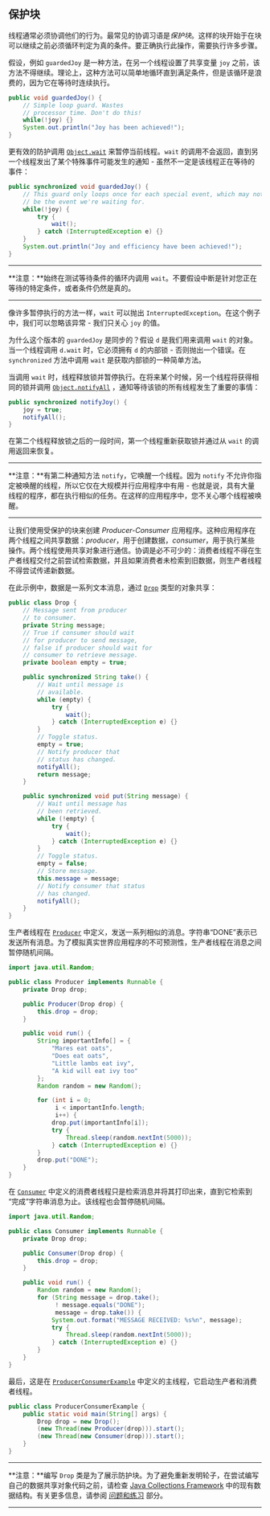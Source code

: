 ## 保护块

线程通常必须协调他们的行为。最常见的协调习语是*保护块*。这样的块开始于在块可以继续之前必须循环判定为真的条件。要正确执行此操作，需要执行许多步骤。

假设，例如 `guardedJoy` 是一种方法，在另一个线程设置了共享变量 `joy` 之前，该方法不得继续。理论上，这种方法可以简单地循环直到满足条件，但是该循环是浪费的，因为它在等待时连续执行。

```java
public void guardedJoy() {
    // Simple loop guard. Wastes
    // processor time. Don't do this!
    while(!joy) {}
    System.out.println("Joy has been achieved!");
}
```

更有效的防护调用 [`Object.wait`](https://docs.oracle.com/javase/8/docs/api/java/lang/Object.html#wait--) 来暂停当前线程。`wait` 的调用不会返回，直到另一个线程发出了某个特殊事件可能发生的通知 - 虽然不一定是该线程正在等待的事件：

```java
public synchronized void guardedJoy() {
    // This guard only loops once for each special event, which may not
    // be the event we're waiting for.
    while(!joy) {
        try {
            wait();
        } catch (InterruptedException e) {}
    }
    System.out.println("Joy and efficiency have been achieved!");
}
```

------

**注意：**始终在测试等待条件的循环内调用 `wait`。不要假设中断是针对您正在等待的特定条件，或者条件仍然是真的。

------

像许多暂停执行的方法一样，`wait` 可以抛出 `InterruptedException`。在这个例子中，我们可以忽略该异常 - 我们只关心 `joy` 的值。

为什么这个版本的 `guardedJoy` 是同步的？假设 `d` 是我们用来调用 `wait` 的对象。当一个线程调用 `d.wait` 时，它必须拥有 `d` 的内部锁 - 否则抛出一个错误。在 `synchronized` 方法中调用 `wait` 是获取内部锁的一种简单方法。

当调用 `wait` 时，线程释放锁并暂停执行。在将来某个时候，另一个线程将获得相同的锁并调用 [`Object.notifyAll`](https://docs.oracle.com/javase/8/docs/api/java/lang/Object.html#notifyAll--) ，通知等待该锁的所有线程发生了重要的事情：

```java
public synchronized notifyJoy() {
    joy = true;
    notifyAll();
}
```

在第二个线程释放锁之后的一段时间，第一个线程重新获取锁并通过从 `wait` 的调用返回来恢复。

------

**注意：**有第二种通知方法 `notify`，它唤醒一个线程。因为 `notify` 不允许你指定被唤醒的线程，所以它仅在大规模并行应用程序中有用 - 也就是说，具有大量线程的程序，都在执行相似的任务。在这样的应用程序中，您不关心哪个线程被唤醒。

------

让我们使用受保护的块来创建 *Producer-Consumer* 应用程序。这种应用程序在两个线程之间共享数据：*producer*，用于创建数据，*consumer*，用于执行某些操作。两个线程使用共享对象进行通信。协调是必不可少的：消费者线程不得在生产者线程交付之前尝试检索数据，并且如果消费者未检索到旧数据，则生产者线程不得尝试传递新数据。

在此示例中，数据是一系列文本消息，通过 [`Drop`](https://docs.oracle.com/javase/tutorial/essential/concurrency/examples/Drop.java) 类型的对象共享：

```java
public class Drop {
    // Message sent from producer
    // to consumer.
    private String message;
    // True if consumer should wait
    // for producer to send message,
    // false if producer should wait for
    // consumer to retrieve message.
    private boolean empty = true;

    public synchronized String take() {
        // Wait until message is
        // available.
        while (empty) {
            try {
                wait();
            } catch (InterruptedException e) {}
        }
        // Toggle status.
        empty = true;
        // Notify producer that
        // status has changed.
        notifyAll();
        return message;
    }

    public synchronized void put(String message) {
        // Wait until message has
        // been retrieved.
        while (!empty) {
            try { 
                wait();
            } catch (InterruptedException e) {}
        }
        // Toggle status.
        empty = false;
        // Store message.
        this.message = message;
        // Notify consumer that status
        // has changed.
        notifyAll();
    }
}
```

生产者线程在 [`Producer`](https://docs.oracle.com/javase/tutorial/essential/concurrency/examples/Producer.java) 中定义，发送一系列相似的消息。字符串“DONE”表示已发送所有消息。为了模拟真实世界应用程序的不可预测性，生产者线程在消息之间暂停随机间隔。

```java
import java.util.Random;

public class Producer implements Runnable {
    private Drop drop;

    public Producer(Drop drop) {
        this.drop = drop;
    }

    public void run() {
        String importantInfo[] = {
            "Mares eat oats",
            "Does eat oats",
            "Little lambs eat ivy",
            "A kid will eat ivy too"
        };
        Random random = new Random();

        for (int i = 0;
             i < importantInfo.length;
             i++) {
            drop.put(importantInfo[i]);
            try {
                Thread.sleep(random.nextInt(5000));
            } catch (InterruptedException e) {}
        }
        drop.put("DONE");
    }
}
```

在 [`Consumer`](https://docs.oracle.com/javase/tutorial/essential/concurrency/examples/Consumer.java) 中定义的消费者线程只是检索消息并将其打印出来，直到它检索到 “完成”字符串消息为止。该线程也会暂停随机间隔。

```java
import java.util.Random;

public class Consumer implements Runnable {
    private Drop drop;

    public Consumer(Drop drop) {
        this.drop = drop;
    }

    public void run() {
        Random random = new Random();
        for (String message = drop.take();
             ! message.equals("DONE");
             message = drop.take()) {
            System.out.format("MESSAGE RECEIVED: %s%n", message);
            try {
                Thread.sleep(random.nextInt(5000));
            } catch (InterruptedException e) {}
        }
    }
}
```

最后，这是在 [`ProducerConsumerExample`](https://docs.oracle.com/javase/tutorial/essential/concurrency/examples/ProducerConsumerExample.java) 中定义的主线程，它启动生产者和消费者线程。

```java
public class ProducerConsumerExample {
    public static void main(String[] args) {
        Drop drop = new Drop();
        (new Thread(new Producer(drop))).start();
        (new Thread(new Consumer(drop))).start();
    }
}
```

------

**注意：**编写 `Drop` 类是为了展示防护块。为了避免重新发明轮子，在尝试编写自己的数据共享对象代码之前，请检查 [Java Collections Framework](https://docs.oracle.com/javase/tutorial/collections/index.html) 中的现有数据结构。有关更多信息，请参阅 [问题和练习](https://docs.oracle.com/javase/tutorial/essential/concurrency/QandE/questions.html) 部分。

------

